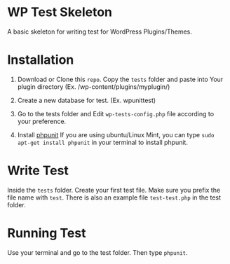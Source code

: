 # WP Test Skeleton

A basic skeleton for writing test for WordPress Plugins/Themes. 

# Installation

1.  Download or Clone this `repo`. Copy the `tests` folder and paste into
	Your plugin directory (Ex. /wp-content/plugins/myplugin/)

2.  Create a new database for test. (Ex. wpunittest)

3.  Go to the tests folder and Edit `wp-tests-config.php` file according to
	your preference. 


4.	Install [phpunit](https://phpunit.de/manual/current/en/installation.html)
	If you are using ubuntu/Linux Mint, you can type `sudo apt-get install phpunit`
	in your terminal to install phpunit. 



# Write Test

Inside the `tests` folder. Create your first test file. Make sure you prefix the file
name with `test`. There is also an example file `test-test.php` in the test folder. 


# Running Test

Use your terminal and go to the test folder. Then type `phpunit`. 


